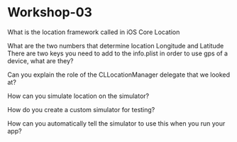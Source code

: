 # Workshop-03
What is the location framework called in iOS
Core Location

What are the two numbers that determine location
Longitude and Latitude
There are two keys you need to add to the info.plist in order to use gps of a device, what are they?

Can you explain the role of the CLLocationManager delegate that we looked at?

How can you simulate location on the simulator?

How do you create a custom simulator for testing?

How can you automatically tell the simulator to use this when you run your app?

